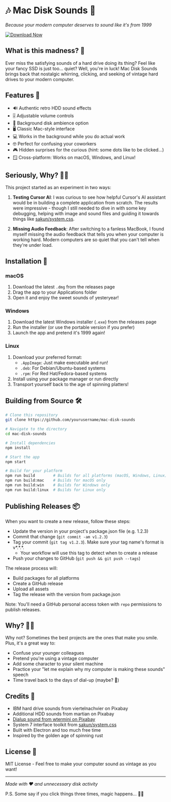 # 🎶 Mac Disk Sounds 💾

_Because your modern computer deserves to sound like it's from 1999_

[![Download Now](https://img.shields.io/github/v/release/khawkins98/mac-disk-sounds?label=Download%20Now&style=for-the-badge)](https://github.com/khawkins98/mac-disk-sounds/releases)

## What is this madness? 🤔

Ever miss the satisfying sounds of a hard drive doing its thing? Feel like your fancy SSD is just too... quiet? Well, you're in luck! Mac Disk Sounds brings back that nostalgic whirring, clicking, and seeking of vintage hard drives to your modern computer.

## Features 🌟

- 🔊 Authentic retro HDD sound effects
- 🎚️ Adjustable volume controls
- 🎵 Background disk ambience option
- 🖥️ Classic Mac-style interface
- 💻 Works in the background while you do actual work
- 🤓 Perfect for confusing your coworkers
- 🎮 Hidden surprises for the curious (hint: some dots like to be clicked...)
- 🪟 Cross-platform: Works on macOS, Windows, and Linux!

## Seriously, Why? 🤷‍♂️

This project started as an experiment in two ways:

1. **Testing Cursor AI**: I was curious to see how helpful Cursor's AI assistant would be in building a complete application from scratch. The results were impressive - though I still needed to dive in with some key debugging, helping with image and sound files and guiding it towards things like [sakun/system.css](https://github.com/sakofchit/system.css).

2. **Missing Audio Feedback**: After switching to a fanless MacBook, I found myself missing the audio feedback that tells you when your computer is working hard. Modern computers are so quiet that you can't tell when they're under load.

## Installation 🚀

### macOS

1. Download the latest `.dmg` from the releases page
2. Drag the app to your Applications folder
3. Open it and enjoy the sweet sounds of yesteryear!

### Windows

1. Download the latest Windows installer (`.exe`) from the releases page
2. Run the installer (or use the portable version if you prefer)
3. Launch the app and pretend it's 1999 again!

### Linux

1. Download your preferred format:
   - `.AppImage`: Just make executable and run!
   - `.deb`: For Debian/Ubuntu-based systems
   - `.rpm`: For Red Hat/Fedora-based systems
2. Install using your package manager or run directly
3. Transport yourself back to the age of spinning platters!

## Building from Source 🛠️

```bash
# Clone this repository
git clone https://github.com/yourusername/mac-disk-sounds

# Navigate to the directory
cd mac-disk-sounds

# Install dependencies
npm install

# Start the app
npm start

# Build for your platform
npm run build        # Builds for all platforms (macOS, Windows, Linux)
npm run build:mac    # Builds for macOS only
npm run build:win    # Builds for Windows only
npm run build:linux  # Builds for Linux only
```

## Publishing Releases 📦

When you want to create a new release, follow these steps:

- Update the version in your project's package.json file (e.g. 1.2.3)
- Commit that change (`git commit -am v1.2.3`)
- Tag your commit (`git tag v1.2.3`). Make sure your tag name's format is v*.*.\*.
  - Your workflow will use this tag to detect when to create a release
- Push your changes to GitHub (`git push && git push --tags`)

The release process will:

- Build packages for all platforms
- Create a GitHub release
- Upload all assets
- Tag the release with the version from package.json

Note: You'll need a GitHub personal access token with `repo` permissions to publish releases.

## Why? 🤷‍♂️

Why not? Sometimes the best projects are the ones that make you smile. Plus, it's a great way to:

- Confuse your younger colleagues
- Pretend you're using a vintage computer
- Add some character to your silent machine
- Practice your "let me explain why my computer is making these sounds" speech
- Time travel back to the days of dial-up (maybe? 🤫)

## Credits 🙏

- IBM hard drive sounds from viertelnachvier on Pixabay
- Additional HDD sounds from martian on Pixabay
- [Dialup sound from wtermini on Pixabay](https://pixabay.com/sound-effects/the-sound-of-dial-up-internet-6240/)
- System 7 interface toolkit from [sakun/system.css](https://github.com/sakofchit/system.css)
- Built with Electron and too much free time
- Inspired by the golden age of spinning rust

## License 📜

MIT License - Feel free to make your computer sound as vintage as you want!

---

_Made with ❤️ and unnecessary disk activity_

P.S. Some say if you click things three times, magic happens... 🎵✨
